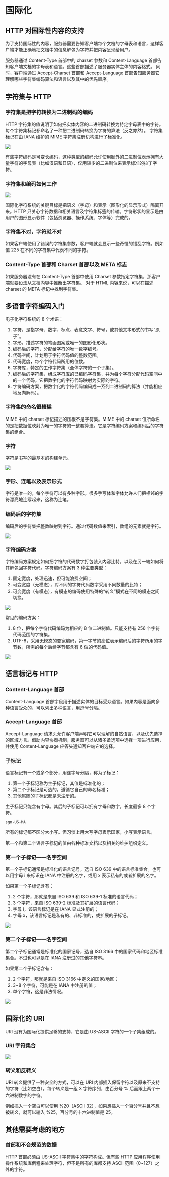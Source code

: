 # 国际化
## HTTP 对国际性内容的支持
为了支持国际性的内容，服务器需要告知客户端每个文档的字母表和语言，这样客户端才能正确地把文档中的信息解包为字符并把内容呈现给用户。

服务器通过 Content-Type 首部中的 charset 参数和 Content-Language 首部告知客户端文档的字母表和语言。这些首部描述了服务器实体主体的内容格式。
同时，客户端通过 Accept-Charset 首部和 Accept-Language 首部告知服务器它理解哪些字符集编码算法和语言以及其中的优先顺序。

## 字符集与 HTTP
### 字符集是把字符转换为二进制码的编码
HTTP 字符集的值说明了如何把实体内容的二进制码转换为特定字母表中的字符。每个字符集标记都命名了一种把二进制码转换为字符的算法（反之亦然）。
字符集标记在由 IANA 维护的 MIME 字符集注册机构进行了标准化。

![](imgs/h16-1.png)

有些字符编码是可变长编码，这种类型的编码允许使用额外的二进制位表示拥有大量字符的字母表（比如汉语和日语），仅用较少的二进制位来表示标准的拉丁字符。

### 字符集和编码如何工作
![](imgs/h16-2.png)

国际化字符系统的关键目标是把语义（字母）和表示（图形化的显示形式）隔离开来。HTTP 只关心字符数据和相关语言及字符集标签的传输。字符形状的显示是由用户的图形显示软件（包括浏览器、操作系统、字体等）完成的。

### 字符集不对，字符就不对
如果客户端使用了错误的字符集参数，客户端就会显示一些奇怪的错乱字符。例如值 225 在不同的字符集中代表不同的字符。

### Content-Type 首部和 Charset 首部以及 META 标志
如果服务器没有在 Content-Type 首部中使用 Charset 参数指定字符集，那客户端就要设法从文档内容中推断出字符集。
对于 HTML 内容来说，可以在描述 charset 的 META 标记中找到字符集。

## 多语言字符编码入门
电子化字符系统的 8 个术语：
1. 字符，是指字母、数字、标点、表意文字、符号，或其他文本形式的书写“原子”。
2. 字形，描述字符的笔画图案或唯一的图形化形状。
3. 编码后的字符，分配给字符的唯一数字编号。
4. 代码空间，计划用于字符代码值的整数范围。
5. 代码宽度，每个字符代码所用的位数。
6. 字符库，特定的工作字符集（全体字符的一个子集）。
7. 编码后的字符集，组成字符库的已编码字符集，并为每个字符分配代码空间中的一个代码。它把数字化的字符代码映射为实际的字符。
8. 字符编码方案，把数字化的字符代码编码成一系列二进制码的算法（并能相应地反向解码）。

### 字符集的命名很糟糕
MIME 中的 charset 标记描述的压根不是字符集。MIME 中的 charset 值所命名的是把数据位映射为唯一的字符的一整套算法。它是字符编码方案和编码后的字符集的组合。

### 字符
字符是书写的最基本的构建单元。

![](imgs/h16-3.png)

### 字形、连笔以及表示形式
字符是唯一的，每个字符可以有多种字形。很多手写体和字体允许人们把相邻的字符漂亮地连写起来，这称为连笔。

### 编码后的字符集
编码后的字符集把整数映射到字符。通过代码数值来索引，数组的元素就是字符。

![](imgs/h16-4.png)

### 字符编码方案
字符编码方案规定如何把字符的代码数字打包装入内容比特，以及在另一端如何将其解包回字符代码。字符编码方案有 3 种主要类型：
1. 固定宽度，处理迅速，但可能浪费空间；
2. 可变宽度（无模态），对不同的字符代码数字采用不同数量的比特；
3. 可变宽度（有模态），有模态的编码使用特殊的“转义”模式在不同的模态之间切换。

![](imgs/h16-5.png)

常见的编码方案：
1. 8 位，把每个字符代码编码为相应的 8 位二进制值。只能支持有 256 个字符代码范围的字符集。
2. UTF-8，采用无模态的变宽编码，第一字节的高位表示编码后的字符所用的字节数，所需的每个后续字节都含有 6 位的代码值。

![](imgs/h16-6.png)

## 语言标记与 HTTP
### Content-Language 首部
Content-Language 首部字段用于描述实体的目标受众语言。如果内容是面向多种语言受众的，可以列出多种语言，用逗号分隔。

### Accept-Language 首部
Accept-Language 请求头允许客户端声明它可以理解的自然语言，以及优先选择的区域方言。借助内容协商机制，服务器可以从诸多备选项中选择一项进行应用， 并使用 Content-Language 应答头通知客户端它的选择。

### 子标记
语言标记有一个或多个部分，用连字号分隔，称为子标记：
1. 第一个子标记称为主子标记，其值是标准化的；
2. 第二个子标记是可选的，遵循它自己的命名标准；
3. 其他尾随的子标记都是未注册的。

主子标记只能含有字母。其后的子标记可以拥有字母和数字，长度最多 8 个字符。
```
sgn-US-MA
```

所有的标记都不区分大小写。但习惯上用大写字母表示国家，小写表示语言。

第一个和第二个语言子标记的值由各种标准文档以及相关的维护组织定义。

### 第一个子标记——名字空间
第一个子标记通常是标准化的语言记号，选自 ISO 639 中的语言标准集合。也可以用字母 i 来标识在 IANA 中注册的名字，或用 x 表示私有的或者扩展的名字。

如果第一个子标记含有：
1. 2 个字符，那就是来自 ISO 639 和 ISO 639-1 标准的语言代码；
2. 3 个字符，来自 ISO 639-2 标准及其扩展的语言代码；
3. 字母 i，该语言标记是在 IANA 显式注册的；
4. 字母 x，该语言标记是私有的、非标准的，或扩展的子标记。

![](imgs/h16-7.png)

### 第二个子标记——名字空间
第二个子标记通常是标准化的国家记号，选自 ISO 3166 中的国家代码和地区标准集合。不过也可以是在 IANA 注册过的其他字符串。

如果第二个子标记含有：
1. 2 个字符，那就是来自 ISO 3166 中定义的国家/地区；
2. 3~8 个字符，可能是在 IANA 中注册的值；
3. 单个字符，这是非法情况。

![](imgs/h16-8.png)

## 国际化的 URI
URI 没有为国际化提供足够的支持，它是由 US-ASCII 字符的一个子集组成的。

### URI 字符集合
![](imgs/h16-9.png)

### 转义和反转义
URI 转义提供了一种安全的方式，可以在 URI 内部插入保留字符以及原来不支持的字符（比如空白）。每个转义是一组 3 字符序列，由百分号 % 后面跟上两个十六进制数字的字符。

例如插入一个空白可以使用 %20（ASCII 32），如果想插入一个百分号并且不想被转义，就可以输入 %25，百分号的十六进制值是 25。

## 其他需要考虑的地方
### 首部和不合规范的数据
HTTP 首部必须由 US-ASCII 字符集中的字符构成。但有些 HTTP 应用程序使用操作系统和库例程来处理字符，但不是所有的库都支持 ASCII 范围（0~127）之外的字符。